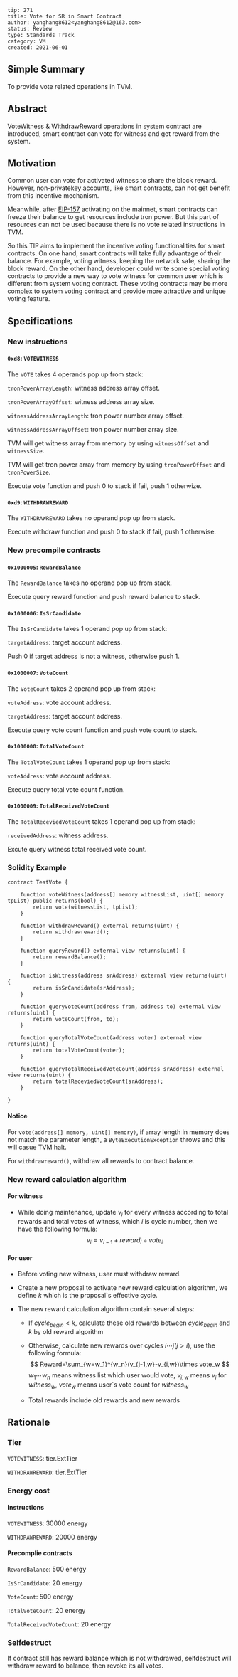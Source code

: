 ```
tip: 271
title: Vote for SR in Smart Contract
author: yanghang8612<yanghang8612@163.com>
status: Review
type: Standards Track
category: VM
created: 2021-06-01
```

## Simple Summary

To provide vote related operations in TVM.

## Abstract

VoteWitness & WithdrawReward operations in system contract are introduced, smart contract can vote for witness and get reward from the system.

## Motivation

Common user can vote for activated witness to share the block reward. However, non-privatekey accounts, like smart contracts, can not get benefit from this incentive mechanism. 

Meanwhile, after [EIP-157](https://github.com/tronprotocol/tips/blob/master/tip-157.md) activating on the mainnet, smart contracts can freeze their balance to get resources include tron power. But this part of resources can not be used because there is no vote related instructions in TVM.

So this TIP aims to implement the incentive voting functionalities for smart contracts. On one hand, smart contracts will take fully advantage of their balance. For example, voting witness, keeping the network safe, sharing the block reward. On the other hand, developer could write some special voting contracts to provide a new way to vote witness for common user which is different from system voting contract. These voting contracts may be more complex to system voting contract and provide more attractive and unique voting feature.

## Specifications

### New instructions

#### `0xd8`: `VOTEWITNESS`

The `VOTE` takes 4 operands pop up from stack:

`tronPowerArrayLength`: witness address array offset.

`tronPowerArrayOffset`: witness address array size.

`witnessAddressArrayLength`: tron power number array offset.

`witnessAddressArrayOffset`: tron power number array size.

TVM will get witness array from memory by using `witnessOffset` and `witnessSize`.

TVM will get tron power array from memory by using `tronPowerOffset` and `tronPowerSize`.

Execute vote function and push 0 to stack if fail, push 1 otherwize.

#### `0xd9`: `WITHDRAWREWARD`

The `WITHDRAWREWARD` takes no operand pop up from stack.

Execute withdraw function and push 0 to stack if fail, push 1 otherwise.

### New precompile contracts

#### `0x1000005`: `RewardBalance`

The `RewardBalance` takes no operand pop up from stack.

Execute query reward function and push reward balance to stack.

#### `0x1000006`: `IsSrCandidate`

The `IsSrCandidate` takes 1 operand pop up from stack:

`targetAddress`: target account address.

Push 0 if target address is not a witness, otherwise push 1.

#### `0x1000007`: `VoteCount`

The `VoteCount` takes 2 operand pop up from stack:

`voteAddress`: vote account address.

`targetAddress`: target account address.

Execute query vote count function and push vote count to stack.

#### `0x1000008`: `TotalVoteCount`

The `TotalVoteCount` takes 1 operand pop up from stack:

`voteAddress`: vote account address.

Execute query total vote count function.

#### `0x1000009`: `TotalReceivedVoteCount`

The `TotalReceviedVoteCount` takes 1 operand pop up from stack:

`receivedAddress`: witness address.

Excute query witness total received vote count.


### Solidity Example

```solidity
contract TestVote {

    function voteWitness(address[] memory witnessList, uint[] memory tpList) public returns(bool) {
        return vote(witnessList, tpList);
    }
    
    function withdrawReward() external returns(uint) {
        return withdrawreward();
    }
    
    function queryReward() external view returns(uint) {
        return rewardBalance();
    }
    
    function isWitness(address srAddress) external view returns(uint) {
        return isSrCandidate(srAddress);
    }
    
    function queryVoteCount(address from, address to) external view returns(uint) {
        return voteCount(from, to);
    }
    
    function queryTotalVoteCount(address voter) external view returns(uint) {
        return totalVoteCount(voter);
    }
    
    function queryTotalReceivedVoteCount(address srAddress) external view returns(uint) {
        return totalReceviedVoteCount(srAddress);
    }
    
}
```

#### Notice

For `vote(address[] memory, uint[] memory)`, if array length in memory does not match the parameter length, a `ByteExecutionException` throws and this will casue TVM halt.

For `withdrawreward()`, withdraw all rewards to contract balance.

### New reward calculation algorithm

#### For witness

- While doing maintenance, update $v_i$ for every witness according to total rewards and total votes of witness, which $i$ is cycle number, then we have the following formula:
  $$
  v_i = v_{i-1}+reward_i{\div}vote_i
  $$

#### For user

- Before voting new witness, user must withdraw reward.

- Create a new proposal to activate new reward calculation algorithm, we define $k$ which is the proposal`s effective cycle.

- The new reward calculation algorithm contain several steps:

  - If $cycle_{begin} < k$, calculate these old rewards between $cycle_{begin}$ and $k$ by old reward algorithm

  - Otherwise, calculate new rewards over cycles $i \cdots j(j>i)$, use the following formula:
    $$
    Reward=\sum_{w=w_1}^{w_n}(v_{j-1,w}-v_{i,w})\times vote_w
    $$
    $w_1 \cdots w_n$ means witness list which user would vote, $v_{i,w}$ means $v_i$ for $witness_w$, $vote_w$ means user`s vote count for $witness_w$

  - Total rewards include old rewards and new rewards

## Rationale

### Tier

`VOTEWITNESS`: tier.ExtTier

`WITHDRAWREWARD`: tier.ExtTier

### Energy cost

#### Instructions

`VOTEWITNESS`: 30000 energy

`WITHDRAWREWARD`: 20000 energy

#### Precomplie contracts

`RewardBalance`: 500 energy

`IsSrCandidate`: 20 energy

`VoteCount`: 500 energy

`TotalVoteCount`: 20 energy

`TotalReceivedVoteCount`: 20 energy


### Selfdestruct

If contract still has reward balance which is not withdrawed, selfdestruct will withdraw reward to balance, then revoke its all votes.
